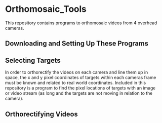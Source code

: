 # Orthomosaic_Tools
This repository contains programs to orthomosaic videos from 4 overhead cameras. 

## Downloading and Setting Up These Programs


## Selecting Targets
In order to orthorectify the videos on each camera and line them up in space, the x and y pixel coordinates of targets within each cameras frame must be known and related to real world coordinates. Included in this repository is a program to find the pixel locations of targets with an image or video stream (as long and the targets are not moving in relation to the camera). 

## Orthorectifying Videos
